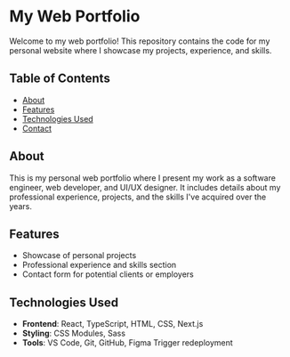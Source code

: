 # My Web Portfolio

Welcome to my web portfolio! This repository contains the code for my personal website where I showcase my projects, experience, and skills.


## Table of Contents

- [About](#about)
- [Features](#features)
- [Technologies Used](#technologies-used)
- [Contact](#contact)

## About

This is my personal web portfolio where I present my work as a software engineer, web developer, and UI/UX designer. It includes details about my professional experience, projects, and the skills I've acquired over the years.

## Features

- Showcase of personal projects
- Professional experience and skills section
- Contact form for potential clients or employers

## Technologies Used

- **Frontend**: React, TypeScript, HTML, CSS, Next.js
- **Styling**: CSS Modules, Sass
- **Tools**: VS Code, Git, GitHub, Figma
Trigger redeployment
 
